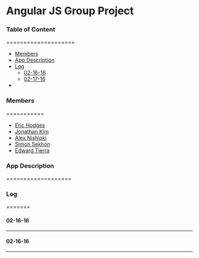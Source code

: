 # Angular JS Group Project

### Table of Content
====================
* [Members](#members)
* [App Description](#app-description)
* [Log](#log)
  * [02-16-16](#02-16-16)
  * [02-17-16](#02-17-16)
* [](#)

### Members
===========
* [Eric Hodges](https://github.com/erichodges)
* [Jonathan Kim](https://github.com/jonathan1228)
* [Alex Nishioki](https://github.com/alexnishioki)
* [Simon Sekhon](https://github.com/SimonSekhon)
* [Edward Tierra](https://github.com/Thatsedrich)


### App Description
===================

### Log
=======


#### 02-16-16
-------------


#### 02-16-16
-------------
